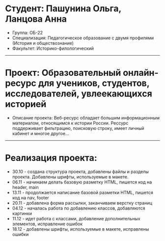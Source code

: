 # Студент: Пашунина Ольга, Ланцова Анна
- Группа: ОБ-22
- Специализация: Педагогическое образование с двумя профилями (История и обществознание)
- Факультет: Историко-филологический
--- 
# Проект: Образовательный онлайн-ресурс для учеников, студентов, исследователей, увлеекающихся историей
- Описание проекта: Веб-ресурс обладает большим информационным материалом, относящимся к истории России. Рессурс поддерживает фильтрацию, поисковую строку, имеет личный кабинет и многое другое...
---
# Реализация проекта:
- 30.10 - создана структура проекта, добавлены файлы и разделы проекта. Добавлены шрифты, используемые в макете. 
- 06.11 - начинаем делать базовую разметку HTML, пишется код на header, main
- 13.11 - продолжается написание базовой разметки HTML, пишется код на nav, footer
- 20.11 - добавлена форма рассылки, заканчиваем верстку страниц
- 04.12 - началась работа по добавлению классов, добавляются картинки
- 11.12 - идет работа с классами, добавление дополнительных элементов, исправление ошибок
- 18.12 - добавлены шрифты, используемые в макете, исправлены ошибки
